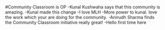 #Community Classroom is OP
-Kunal Kushwaha says that this community is amazing.
-Kunal made this change
-I love MLH
-More power to kunal. love the work which your are doing for the community.
-Anirudh Sharma finds the Community Classroom initiative really great!
-Hello first time here
